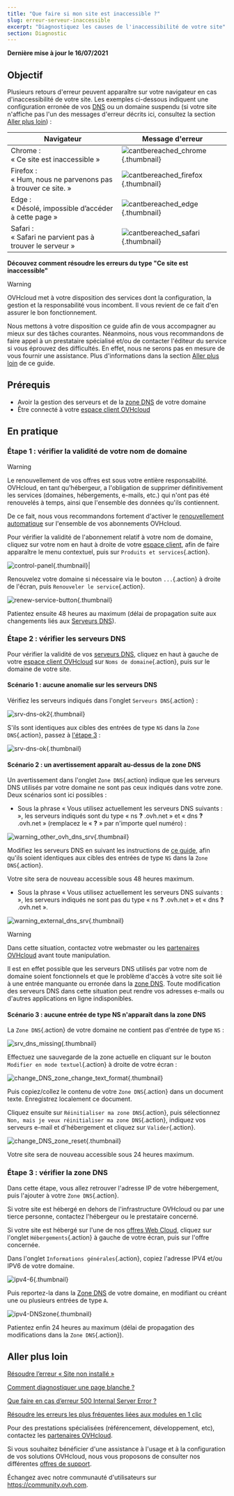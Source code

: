 ```yaml
---
title: "Que faire si mon site est inaccessible ?"
slug: erreur-serveur-inaccessible
excerpt: "Diagnostiquez les causes de l'inaccessibilité de votre site"
section: Diagnostic
---
```


**Dernière mise à jour le 16/07/2021**

## Objectif

Plusieurs retours d'erreur peuvent apparaître sur votre navigateur en cas d'inaccessibilité de votre site. Les exemples ci-dessous indiquent une configuration erronée de vos [DNS](../../domains/generalites-serveurs-dns/#comprendre-la-notion-de-dns) ou un domaine suspendu (si votre site n'affiche pas l'un des messages d'erreur décrits ici, consultez la section [Aller plus loin](#aller-plus-loin)) :

|Navigateur|Message d'erreur|
|-|---|
|Chrome :<br>« Ce site est inaccessible »|![cantbereached_chrome](images/cantbereached_chrome.png){.thumbnail}|
|Firefox :<br>« Hum, nous ne parvenons pas à trouver ce site. »|![cantbereached_firefox](images/cantbereached_firefox.png){.thumbnail}|
|Edge :<br>« Désolé, impossible d’accéder à cette page »|![cantbereached_edge](images/cantbereached_edge.png){.thumbnail}|
|Safari :<br>« Safari ne parvient pas à trouver le serveur »|![cantbereached_safari](images/cantbereached_safari.png){.thumbnail}|

**Découvez comment résoudre les erreurs du type "Ce site est inaccessible"**

> [!warning]
>
> OVHcloud met à votre disposition des services dont la configuration, la gestion et la responsabilité vous incombent. Il vous revient de ce fait d'en assurer le bon fonctionnement.
>
> Nous mettons à votre disposition ce guide afin de vous accompagner au mieux sur des tâches courantes. Néanmoins, nous vous recommandons de faire appel à un prestataire spécialisé et/ou de contacter l'éditeur du service si vous éprouvez des difficultés. En effet, nous ne serons pas en mesure de vous fournir une assistance. Plus d'informations dans la section [Aller plus loin](#aller-plus-loin) de ce guide.
>

## Prérequis

- Avoir la gestion des serveurs et de la [zone DNS](../../domains/editer-ma-zone-dns/#comprendre-la-notion-de-dns) de votre domaine
- Être connecté à votre [espace client OVHcloud](https://www.ovh.com/auth/?action=gotomanager&from=https://www.ovh.com/fr/&ovhSubsidiary=fr)

## En pratique

### Étape 1 : vérifier la validité de votre nom de domaine

> [!warning]
>
> Le renouvellement de vos offres est sous votre entière responsabilité.<br>
> OVHcloud, en tant qu'hébergeur, a l'obligation de supprimer définitivement les services (domaines, hébergements, e-mails, etc.) qui n'ont pas été renouvelés à temps, ainsi que l'ensemble des données qu'ils contiennent.
>
> De ce fait, nous vous recommandons fortement d'activer le [renouvellement automatique](../../billing/renouvellement-automatique-ovh/#en-pratique) sur l'ensemble de vos abonnements OVHcloud.
>

Pour vérifier la validité de l'abonnement relatif à votre nom de domaine, cliquez sur votre nom en haut à droite de votre [espace client](https://www.ovh.com/auth/?action=gotomanager&from=https://www.ovh.com/fr/&ovhSubsidiary=fr), afin de faire apparaître le menu contextuel, puis sur `Produits et services`{.action}.

![control-panel](images/control-panel.png){.thumbnail}|

Renouvelez votre domaine si nécessaire via le bouton `...`{.action} à droite de l'écran, puis `Renouveler le service`{.action}.

![renew-service-button](images/renew-service-button.png){.thumbnail}

Patientez ensuite 48 heures au maximum (délai de propagation suite aux changements liés aux [Serveurs DNS](../../domains/generalites-serveurs-dns/#comprendre-la-notion-de-dns)).

### Étape 2 : vérifier les serveurs DNS

Pour vérifier la validité de vos [serveurs DNS](../../domains/generalites-serveurs-dns/), cliquez en haut à gauche de votre [espace client OVHcloud](https://www.ovh.com/auth/?action=gotomanager&from=https://www.ovh.com/fr/&ovhSubsidiary=fr) sur `Noms de domaine`{.action}, puis sur le domaine de votre site.

#### Scénario 1 : aucune anomalie sur les serveurs DNS

Vérifiez les serveurs indiqués dans l'onglet `Serveurs DNS`{.action} :

![srv-dns-ok2](images/srv-dns-ok2.png){.thumbnail}

S'ils sont identiques aux cibles des entrées de type `NS` dans la `Zone DNS`{.action}, passez à [l'étape 3](#etape3) :

![srv-dns-ok](images/srv-dns-ok.png){.thumbnail}

#### Scénario 2 : un avertissement apparaît au-dessus de la zone DNS

Un avertissement dans l'onglet `Zone DNS`{.action} indique que les serveurs DNS utilisés par votre domaine ne sont pas ceux indiqués dans votre zone. Deux scénarios sont ici possibles :

- Sous la phrase « Vous utilisez actuellement les serveurs DNS suivants : », les serveurs indiqués sont du type « ns **?** .ovh.net » et « dns **?** .ovh.net » (remplacez le « **?** » par n'importe quel numéro) :

![warning_other_ovh_dns_srv](images/warning_other_ovh_dns_srv.png){.thumbnail}

Modifiez les serveurs DNS en suivant les instructions de [ce guide](../../domains/generalites-serveurs-dns/#modifier-les-serveurs-dns), afin qu'ils soient identiques aux cibles des entrées de type `NS` dans la `Zone DNS`{.action}.

Votre site sera de nouveau accessible sous 48 heures maximum.

- Sous la phrase « Vous utilisez actuellement les serveurs DNS suivants : », les serveurs indiqués ne sont pas du type « ns **?** .ovh.net » et « dns **?** .ovh.net ».

![warning_external_dns_srv](images/warning_external_dns_srv.png){.thumbnail}

> [!warning]
>
> Dans cette situation, contactez votre webmaster ou les [partenaires OVHcloud](https://partner.ovhcloud.com/fr/) avant toute manipulation.
>
> Il est en effet possible que les serveurs DNS utilisés par votre nom de domaine soient fonctionnels et que le problème d'accès à votre site soit lié à une entrée manquante ou erronée dans la [zone DNS](../../domains/editer-ma-zone-dns/#comprendre-la-notion-de-dns). Toute modification des serveurs DNS dans cette situation peut rendre vos adresses e-mails ou d'autres applications en ligne indisponibles.
>

#### Scénario 3 : aucune entrée de type NS n'apparaît dans la zone DNS

La `Zone DNS`{.action} de votre domaine ne contient pas d'entrée de type `NS` :

![srv_dns_missing](images/srv_dns_missing.png){.thumbnail}

Effectuez une sauvegarde de la zone actuelle en cliquant sur le bouton `Modifier en mode textuel`{.action} à droite de votre écran :

![change_DNS_zone_change_text_format](images/change_DNS_zone_change_text_format.png){.thumbnail}

Puis copiez/collez le contenu de votre `Zone DNS`{.action} dans un document texte. Enregistrez localement ce document.

Cliquez ensuite sur `Réinitialiser ma zone DNS`{.action}, puis sélectionnez `Non, mais je veux réinitialiser ma zone DNS`{.action}, indiquez vos serveurs e-mail et d'hébergement et cliquez sur `Valider`{.action}.

![change_DNS_zone_reset](images/change_DNS_zone_reset.png){.thumbnail}

Votre site sera de nouveau accessible sous 24 heures maximum.

### Étape 3 : vérifier la zone DNS <a name="etape3"></a>

Dans cette étape, vous allez retrouver l'adresse IP de votre hébergement, puis l'ajouter à votre `Zone DNS`{.action}.

Si votre site est hébergé en dehors de l'infrastructure OVHcloud ou par une tierce personne, contactez l'hébergeur ou le prestataire concerné.

Si votre site est hébergé sur l'une de nos [offres Web Cloud](https://www.ovh.com/fr/hebergement-web/), cliquez sur l'onglet `Hébergements`{.action} à gauche de votre écran, puis sur l'offre concernée.

Dans l'onglet `Informations générales`{.action}, copiez l'adresse IPV4 et/ou IPV6 de votre domaine.

![ipv4-6](images/ipv4-6.png){.thumbnail}

Puis reportez-la dans la [Zone DNS](../../domains/editer-ma-zone-dns/#editer-la-zone-dns-ovhcloud-de-votre-nom-domaine_1) de votre domaine, en modifiant ou créant une ou plusieurs entrées de type `A`.

![ipv4-DNSzone](images/ipv4-DNSzone.png){.thumbnail}

Patientez enfin 24 heures au maximum (délai de propagation des modifications dans la `Zone DNS`{.action}).

## Aller plus loin <a name="aller-plus-loin"></a>

[Résoudre l’erreur « Site non installé »](../erreur-site-non-installe/)

[Comment diagnostiquer une page blanche ?](../comment-diagnostiquer-page-blanche/)

[Que faire en cas d’erreur 500 Internal Server Error ?](../erreur-500-internal-server-error/)

[Résoudre les erreurs les plus fréquentes liées aux modules en 1 clic](../erreurs-frequentes-modules-en-1-clic/)

Pour des prestations spécialisées (référencement, développement, etc), contactez les [partenaires OVHcloud](https://partner.ovhcloud.com/fr/).

Si vous souhaitez bénéficier d'une assistance à l'usage et à la configuration de vos solutions OVHcloud, nous vous proposons de consulter nos différentes [offres de support](https://www.ovhcloud.com/fr/support-levels/).

Échangez avec notre communauté d'utilisateurs sur <https://community.ovh.com>.
